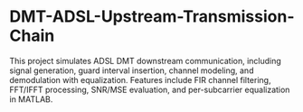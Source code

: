 # DMT-ADSL-Upstream-Transmission-Chain
This project simulates ADSL DMT downstream communication, including signal generation, guard interval insertion, channel modeling, and demodulation with equalization. Features include FIR channel filtering, FFT/IFFT processing, SNR/MSE evaluation, and per-subcarrier equalization in MATLAB.
